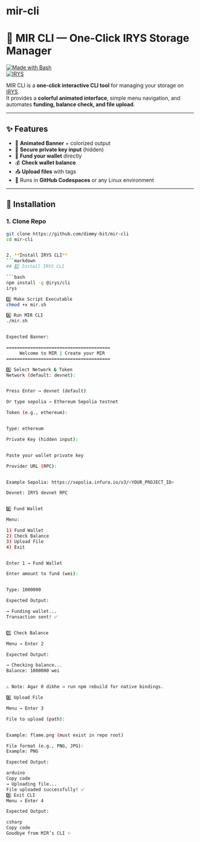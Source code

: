 # mir-cli
# 🚀 MIR CLI — One-Click IRYS Storage Manager  

[![Made with Bash](https://img.shields.io/badge/Made%20with-Bash-1f425f.svg)](https://www.gnu.org/software/bash/)  
[![IRYS](https://img.shields.io/badge/Powered%20by-IRYS-blue.svg)](https://docs.irys.xyz)  

MIR CLI is a **one-click interactive CLI tool** for managing your storage on [IRYS](https://irys.xyz).  
It provides a **colorful animated interface**, simple menu navigation, and automates **funding, balance check, and file upload**.

---

## ✨ Features
- 🎨 **Animated Banner** + colorized output  
- 🔑 **Secure private key input** (hidden)  
- 💸 **Fund your wallet** directly  
- 💰 **Check wallet balance**  
- 📤 **Upload files** with tags  
- 🚀 Runs in **GitHub Codespaces** or any Linux environment  

---

## 🔧 Installation

### 1. Clone Repo
```bash
git clone https://github.com/dimmy-bit/mir-cli
cd mir-cli


2. **Install IRYS CLI**
```markdown
## 2️⃣ Install IRYS CLI

```bash
npm install -g @irys/cli
irys 

3️⃣ Make Script Executable
chmod +x mir.sh

4️⃣ Run MIR CLI
./mir.sh


Expected Banner:

=======================================
     Welcome to MIR | Create your MIR
=======================================

5️⃣ Select Network & Token
Network (default: devnet):


Press Enter → devnet (default)

Or type sepolia → Ethereum Sepolia testnet

Token (e.g., ethereum):


Type: ethereum

Private Key (hidden input):


Paste your wallet private key

Provider URL (RPC):


Example Sepolia: https://sepolia.infura.io/v3/<YOUR_PROJECT_ID>

Devnet: IRYS devnet RPC


6️⃣ Fund Wallet

Menu:

1) Fund Wallet
2) Check Balance
3) Upload File
4) Exit


Enter 1 → Fund Wallet

Enter amount to fund (wei):


Type: 1000000

Expected Output:

→ Funding wallet...
Transaction sent! ✅


7️⃣ Check Balance

Menu → Enter 2

Expected Output:

→ Checking balance...
Balance: 1000000 wei


⚠️ Note: Agar 0 dikhe → run npm rebuild for native bindings.

8️⃣ Upload File

Menu → Enter 3

File to upload (path):


Example: flame.png (must exist in repo root)

File format (e.g., PNG, JPG):
Example: PNG

Expected Output:

arduino
Copy code
→ Uploading file...
File uploaded successfully! ✅
9️⃣ Exit CLI
Menu → Enter 4

Expected Output:

csharp
Copy code
Goodbye from MIR’s CLI ✨
